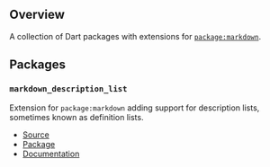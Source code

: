 ## Overview

A collection of Dart packages with extensions for [`package:markdown`][].

[`package:markdown`]: https://pub.dev/packages/markdown

## Packages

### `markdown_description_list`

Extension for `package:markdown` adding support for description lists,
sometimes known as definition lists.

- [Source](https://github.com/dart-community/markdown_extensions/tree/main/pkgs/markdown_description_list)
- [Package](https://pub.dev/packages/markdown_description_list)
- [Documentation](https://pub.dev/documentation/markdown_description_list)
